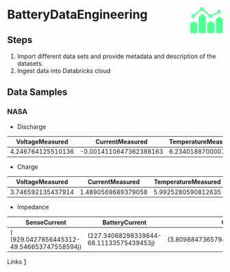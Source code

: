 # BatteryDataEngineering <img src="logo2.png" align="right" style="width: 15%;"/>
## Steps

1. Import different data sets and provide metadata and description of the datasets.
2. Ingest data into Databricks cloud


## Data Samples

### NASA

- Discharge

| VoltageMeasured |	CurrentMeasured |	TemperatureMeasured	| CurrentLoad	| VoltageLoad	| Duration |	
| --------------- | --------------- | ------------------- | ----------- | ----------- | -------- |
| 4.246764125510136 |	-0.0014110647362388163 | 6.234018870000787 |	0.0002 | 4.262 | 9.36	|

- Charge

| VoltageMeasured	| CurrentMeasured	| TemperatureMeasured	| CurrentCharge	| VoltageCharge	| Duration |	
| --------------- | --------------- | ------------------- | ------------- | ------------- | -------- |
| 3.746592135437914 |	1.4890569689379058 | 5.9925280590812635	| 1.4995 | 4.618 | 2.594000000000001 |

- Impedance

| SenseCurrent | BatteryCurrent | CurrentRatio | BatteryImpedance | RectifiedImpedance |
| ------------ | -------------- | ------------ | ---------------- | ------------------ | 
| ( (929.0427856445312-49.546653747558594j) | (227.34068298339844-68.11133575439453j) | (3.8098847365794053+0.9235024808405093j) | (0.22133620478684887+0.04668101354100503j) |	(0.17505020080728648-0.019801974566721604j)	) |

Links
[1](https://calce.umd.edu/battery-data)
